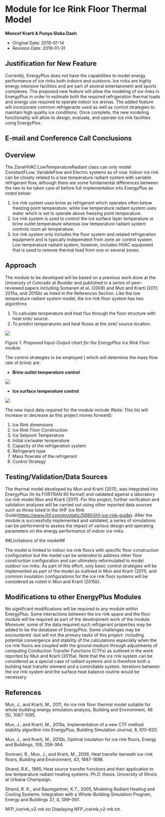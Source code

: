 


Module for Ice Rink Floor Thermal Model 
=======

**Moncef Krarti & Punya Sloka Dash**

 - Original Date: 2019-01-14
 - Revision Date: 2019-01-31


## Justification for New Feature ##

Currently, EnergyPlus does not have the capabilities to model energy performance of ice rinks both indoors and outdoors. Ice rinks are highly energy intensive facilities and are part of several entertainment and sports complexes. The proposed new feature will allow the modeling of ice rinks in EnergyPlus in order to estimate both the required refrigeration thermal loads and energy use required to operate indoor ice arenas. The added feature will incorporate common refrigerants used as well as control strategies to maintain high quality ice conditions. Once complete, the new modeling functionality will allow to design, evaluate, and operate ice rink facilities using EnergyPlus. 

## E-mail and  Conference Call Conclusions ##



## Overview ##

The ZoneHVAC:LowTemperatureRadiant class can only model ConstantFLow, VariableFlow and Electric systems as of now. Indoor ice rink can be closely related to a low temperature radiant system with variable refrigerant flow, although there are some fundamental differences between the two to be taken care of before full implementation into EnergyPlus as noted below:


1.  Ice rink system uses brine as refrigerant which operates often below freezing point temperature, while low temperature radiant system uses water which is set to operate above freezing point temperature.
2.  Ice rink system is used to control the ice surface layer temperature or brine outlet temperature whereas low temperature radiant system controls room air temperature.
3.  Ice rink system only includes the floor system and related refrigeration equipment and is typically independent from zone air control system. Low temperature radiant system, however, includes HVAC equipment that is used to remove thermal load from one or several zones.

## Approach ##
The module to be developed will be based on a previous work done at the University of Colorado at Boulder and published in a series of peer-reviewed papers including Somarani et al. (2008) and Mun and Krarti (2011; 2015a, and 2015b) as listed in the References Section. Like the low temperature radiant system model, the ice rink floor system has two algorithms

1. To calculate temperature and heat flux through the floor structure with heat sink/ source.
2. To predict temperatures and heat fluxes at the sink/ source location.

 ![](https://i.imgur.com/rUuSLtH.png) 

*Figure 1. Proposed Input-Output chart for the EnergyPlus Ice Rink Floor module.*

The control strategies to be employed ( which will determine the mass flow rate of brine) are:



- __Brine outlet temperature control__
  

 ![](https://i.imgur.com/77aXTEk.jpg)



- __Ice surface temperature control__

![](https://i.imgur.com/0FReqdo.jpg)

The new input data required for the module include (Note: This list will increase or decrease as this project moves forward):


1. Ice Rink dimensions
2. Ice Rink Floor Construction 
3. Ice Setpoint Temperature
4. Initial  ice/water temperature
5. Capacity of the refrigeration system
6. Refrigerant type
7. Mass flowrate of the refrigerant
8. Control Strategy 


## Testing/Validation/Data Sources ##
The thermal model developed by Mun and Krarti (2011), was integrated into EnergyPlus (In its FORTRAN 90 format) and validated against a laboratory ice rink model Mun and Krarti (2011). For this project, further verifcation and validation analyses will be carried out using other reported data sources such as those listed in the IIHF Ice Rink Guide(https://www.iihf.com/en/static/5890/iihf-ice-rink-guide). After the module is successfully implemented and validated, a series of simulations can be performend to assess the impact of various design and operating parameters on the energy performance of indoor ice rinks.


##Limitations of the model##

The model is limited to indoor ice rink floors with specific floor construction configuration but the model can be extended to address other floor construction configuration and can ultimately reformulated to model outdoor ice rinks. As part of this effort, only basic control strategies will be implemented as part of the model as outlined in Mun and Krarti (2011), and common insulation configurations for the ice rink floor systems will be considered as noted in Mun and Krarti (2015b). 


## Modifications to other EnergyPlus Modules ##

No significant modifications will be required to any module within EnergyPlus. Some interactions between the ice rink space and the floor module will be required as part of the development work of the module. Moreover, some of the data required such refrigerant properties may be added to be the database of EnergyPlus. Some challenges may be encountered -but will not the primary tasks of this project- including potential convergence and stability of the calculations especially when the ice rink floors are coupled with the ground medium through adjustments of computing Conduction Transfer Functions (CTFs) as outlined in the work reported by Mun and Krarti (2015a). Note that the ice rink system can be considered as a special case of radiant systems and is therefore both a building heat transfer element and a controllable system. Iterations between the ice rink system and the surface heat balance routine would be necessary. 

## References ##

Mun, J., and Krarti, M., 2011, An ice rink floor thermal model suitable for whole-building energy simulation analysis, Building and Environment, 46 (5), 1087-1095. 

Mun, J., and Krarti, M., 2015a, Implementation of a new CTF method stability algorithm into EnergyPlus, Building Simulation Journal, 8, 613–620.

Mun, J., and Krarti, M., 2015b, Optimal insulation for ice rink floors, Energy and Buildings, 108, 358-364. 

Somrani, R., Mun, J., and Krarti, M., 2008, Heat transfer beneath ice-rink floors, Building and Environment, 43, 1687-1698. 

Strand, R.K., 1995, Heat source transfer functions and their application to low temperature radiant heating systems. Ph.D. thesis. University of Illinois at Urbana-Champaign.

Strand, R. K., and Baumgartner, K.T., 2005, Modeling Radiant Heating and Cooling Systems: Integration with a Whole-Building Simulation Program, Energy and Buildings 37, 4, 389–397.

NFP_icerink_v2-mk.txt
Displaying NFP_icerink_v2-mk.txt.